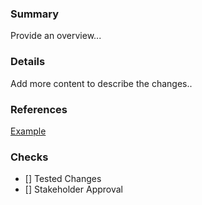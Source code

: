 ### Summary
Provide an overview...

### Details
Add more content to describe the changes..

### References
[Example](www.google.com)

### Checks
- [] Tested Changes
- [] Stakeholder Approval
